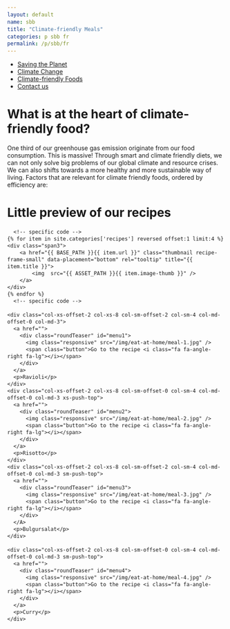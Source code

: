 ```yaml
---
layout: default
name: sbb
title: "Climate-friendly Meals"
categories: p sbb fr
permalink: /p/sbb/fr
---
```

<style>
#main-nav-1 {
  border-bottom: 2px solid #46cc00;
}
</style>

<div class="container hidden-xs">
	<div class="row">
		<div class="col-xs-12 text-center">
			<ul class="subNavigation">
				<a href="/foodprint/"><li>Saving the Planet</li></a>
				<a href="/foodprint/climate-change"><li>Climate Change</li></a>
				<a href="/meals"><li class="current">Climate-friendly Foods</li></a>
				<!-- <a href="/meals/restaurants"><li>Eaternity-Restaurants</li></a> -->
				<!-- <a href="/meals/hub"><li>Community Hub</li></a> -->
				<a href="/contact"><li>Contact us</li></a>
			</ul>
		</div>
	</div>
</div>

<div class="container">
  <div class="row push-top small-push-bottom">
    <div class="col-xs-12 text-center">
      <h1>What is at the heart of climate-friendly food?</h1>
    </div>
  </div>
  <div class="row push-bottom">
    <div class="col-xs-12 col-sm-offset-1 col-sm-10 col-md-offset-2 col-md-8 text-center">
      <p>One third of our greenhouse gas emission originate from our food consumption. This is massive! Through smart and climate friendly diets, we can not only solve big problems of our global climate and resource crises. We can also shifts towards a more healthy and more sustainable way of living. Factors that are relevant for climate friendly foods, ordered by efficiency are:</p>
    </div>
  </div>

  <div class="row small-push-bottom">
    <div class="col-xs-12 text-center">
      <h1>Little preview of our recipes</h1>
    </div>
  </div>
  <div class="row push-bottom text-center">

      <!-- specific code -->
    {% for item in site.categories['recipes'] reversed offset:1 limit:4 %}
    <div class="span3">
    	<a href="{{ BASE_PATH }}{{ item.url }}" class="thumbnail recipe-frame-small" data-placement="bottom" rel="tooltip" title="{{ item.title }}">
    		<img  src="{{ ASSET_PATH }}{{ item.image-thumb }}" />
    	</a>
    </div>
    {% endfor %}
      <!-- specific code -->

    <div class="col-xs-offset-2 col-xs-8 col-sm-offset-2 col-sm-4 col-md-offset-0 col-md-3">
      <a href="">
        <div class="roundTeaser" id="menu1">
          <img class="responsive" src="/img/eat-at-home/meal-1.jpg" />
          <span class="button">Go to the recipe <i class="fa fa-angle-right fa-lg"></i></span>
        </div>
      </a>
      <p>Ravioli</p>
    </div>
    <div class="col-xs-offset-2 col-xs-8 col-sm-offset-0 col-sm-4 col-md-offset-0 col-md-3 xs-push-top">
      <a href="">
        <div class="roundTeaser" id="menu2">
          <img class="responsive" src="/img/eat-at-home/meal-2.jpg" />
          <span class="button">Go to the recipe <i class="fa fa-angle-right fa-lg"></i></span>
        </div>
      </a>
      <p>Risotto</p>
    </div>
    <div class="col-xs-offset-2 col-xs-8 col-sm-offset-2 col-sm-4 col-md-offset-0 col-md-3 sm-push-top">
      <a href="">
        <div class="roundTeaser" id="menu3">
          <img class="responsive" src="/img/eat-at-home/meal-3.jpg" />
          <span class="button">Go to the recipe <i class="fa fa-angle-right fa-lg"></i></span>
        </div>
      </A>
      <p>Bulgursalat</p>
    </div>

    <div class="col-xs-offset-2 col-xs-8 col-sm-offset-0 col-sm-4 col-md-offset-0 col-md-3 sm-push-top">
      <a href="">
        <div class="roundTeaser" id="menu4">
          <img class="responsive" src="/img/eat-at-home/meal-4.jpg" />
          <span class="button">Go to the recipe <i class="fa fa-angle-right fa-lg"></i></span>
        </div>
      </a>
      <p>Curry</p>
    </div>

  </div>
</div>

<script src="https://ajax.googleapis.com/ajax/libs/jquery/1.11.3/jquery.min.js"></script>

<script src="/js/jquery.magnific-popup.min.js"></script>

<!-- script src="/js/bootstrap.min.js"></script -->

<!-- script src="/js/icheck.min.js"></script -->
